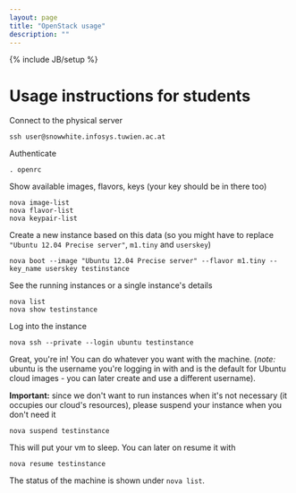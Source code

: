 ```yaml
---
layout: page
title: "OpenStack usage"
description: ""
---
```

{% include JB/setup %}

Usage instructions for students
================================

Connect to the physical server

    ssh user@snowwhite.infosys.tuwien.ac.at

Authenticate

    . openrc

Show available images, flavors, keys (your key should be in there too)

    nova image-list
    nova flavor-list
    nova keypair-list

Create a new instance based on this data (so you might have to replace `"Ubuntu 12.04 Precise server"`, `m1.tiny` and `userskey`)

    nova boot --image "Ubuntu 12.04 Precise server" --flavor m1.tiny --key_name userskey testinstance

See the running instances or a single instance's details

    nova list
    nova show testinstance

Log into the instance

    nova ssh --private --login ubuntu testinstance

Great, you're in! You can do whatever you want with the machine. (*note:* ubuntu is the username you're logging in with and is the default for Ubuntu cloud images - you can later create and use a different username).

**Important:** since we don't want to run instances when it's not necessary (it occupies our cloud's resources), please suspend your instance when you don't need it

    nova suspend testinstance

This will put your vm to sleep. You can later on resume it with

    nova resume testinstance

The status of the machine is shown under `nova list`.